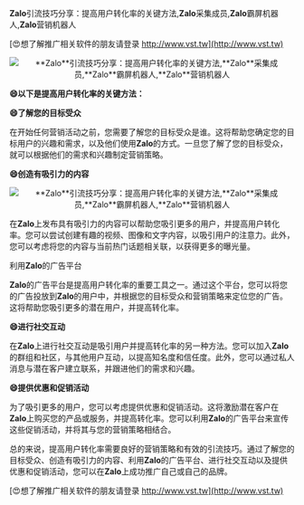**Zalo**引流技巧分享：提高用户转化率的关键方法,**Zalo**采集成员,**Zalo**霸屏机器人,**Zalo**营销机器人

[😍想了解推广相关软件的朋友请登录 http://www.vst.tw](http://www.vst.tw)

 <center><img src="https://vst.tw/MP4/tuiguang/png/7.png" alt="**Zalo**引流技巧分享：提高用户转化率的关键方法,**Zalo**采集成员,**Zalo**霸屏机器人,**Zalo**营销机器人"></center>

**😄以下是提高用户转化率的关键方法：**

**😄了解您的目标受众**

在开始任何营销活动之前，您需要了解您的目标受众是谁。这将帮助您确定您的目标用户的兴趣和需求，以及他们使用**Zalo**的方式。一旦您了解了您的目标受众，就可以根据他们的需求和兴趣制定营销策略。

**😄创造有吸引力的内容**

 <center><img src="https://vst.tw/MP4/tuiguang/png/2.png" alt="**Zalo**引流技巧分享：提高用户转化率的关键方法,**Zalo**采集成员,**Zalo**霸屏机器人,**Zalo**营销机器人"></center>

在**Zalo**上发布具有吸引力的内容可以帮助您吸引更多的用户，并提高用户转化率。您可以尝试创建有趣的视频、图像和文字内容，以吸引用户的注意力。此外，您可以考虑将您的内容与当前热门话题相关联，以获得更多的曝光量。

利用**Zalo**的广告平台

**Zalo**的广告平台是提高用户转化率的重要工具之一。通过这个平台，您可以将您的广告投放到**Zalo**的用户中，并根据您的目标受众和营销策略来定位您的广告。这将帮助您吸引更多的潜在用户，并提高转化率。

**😄进行社交互动**

在**Zalo**上进行社交互动是吸引用户并提高转化率的另一种方法。您可以加入**Zalo**的群组和社区，与其他用户互动，以提高知名度和信任度。此外，您可以通过私人消息与潜在客户建立联系，并跟进他们的需求和兴趣。

**😄提供优惠和促销活动**

为了吸引更多的用户，您可以考虑提供优惠和促销活动。这将激励潜在客户在**Zalo**上购买您的产品或服务，并提高转化率。您可以利用**Zalo**的广告平台来宣传这些促销活动，并将其与您的营销策略相结合。

总的来说，提高用户转化率需要良好的营销策略和有效的引流技巧。通过了解您的目标受众、创造有吸引力的内容、利用**Zalo**的广告平台、进行社交互动以及提供优惠和促销活动，您可以在**Zalo**上成功推广自己或自己的品牌。

[😍想了解推广相关软件的朋友请登录 http://www.vst.tw](http://www.vst.tw)



